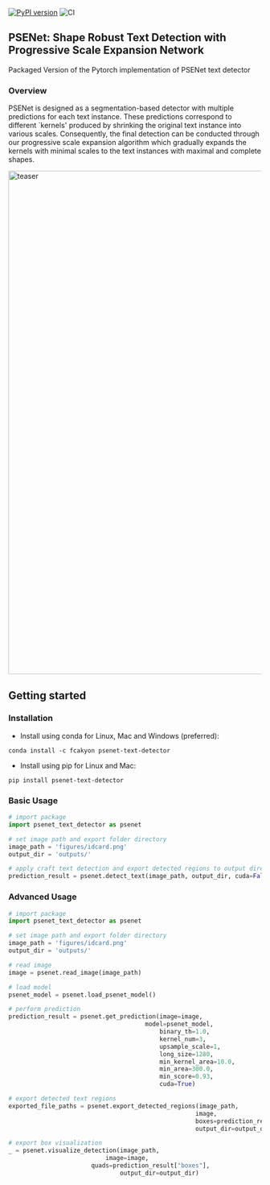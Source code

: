 [![PyPI version](https://badge.fury.io/py/psenet-text-detector.svg)](https://badge.fury.io/py/psenet-text-detector)
![CI](https://github.com/fcakyon/psenet-text-detector/workflows/CI/badge.svg)

## PSENet: Shape Robust Text Detection with Progressive Scale Expansion Network
Packaged Version of the Pytorch implementation of PSENet text detector

### Overview
PSENet is designed as a segmentation-based detector with multiple predictions for each text instance. These predictions correspond to different `kernels' produced by shrinking the original text instance into various scales. Consequently, the final detection can be conducted through our progressive scale expansion algorithm which gradually expands the kernels with minimal scales to the text instances with maximal and complete shapes.

<img width="1000" alt="teaser" src="./figures/psenet_demo.png">

## Getting started
### Installation
- Install using conda for Linux, Mac and Windows (preferred):
```console
conda install -c fcakyon psenet-text-detector
```
- Install using pip for Linux and Mac:
```console
pip install psenet-text-detector
```

### Basic Usage
```python
# import package
import psenet_text_detector as psenet

# set image path and export folder directory
image_path = 'figures/idcard.png'
output_dir = 'outputs/'

# apply craft text detection and export detected regions to output directory
prediction_result = psenet.detect_text(image_path, output_dir, cuda=False)
```

### Advanced Usage
```python
# import package
import psenet_text_detector as psenet

# set image path and export folder directory
image_path = 'figures/idcard.png'
output_dir = 'outputs/'

# read image
image = psenet.read_image(image_path)

# load model
psenet_model = psenet.load_psenet_model()

# perform prediction
prediction_result = psenet.get_prediction(image=image,
                               		  model=psenet_model,
                                       	  binary_th=1.0,
                                       	  kernel_num=3,
                                       	  upsample_scale=1,
                                       	  long_size=1280,
                                       	  min_kernel_area=10.0,
                                       	  min_area=300.0,
                                       	  min_score=0.93,
                                       	  cuda=True)

# export detected text regions
exported_file_paths = psenet.export_detected_regions(image_path,
                                              	    image,
                                              	    boxes=prediction_result["boxes"],
                                              	    output_dir=output_dir)

# export box visualization
_ = psenet.visualize_detection(image_path,
            		       image=image,
        		       quads=prediction_result["boxes"],
                    	       output_dir=output_dir)
```

